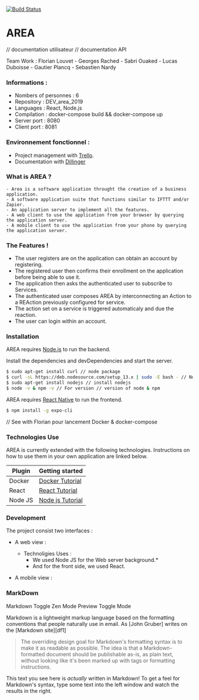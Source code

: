 [![Build Status](https://travis-ci.com/Tifloz/DEV_area_2019.svg?token=pTcnxC4Rz6TMqaVu5wks&branch=master)](https://travis-ci.com/Tifloz/DEV_area_2019)
# AREA

// documentation utilisateur
// documentation API

Team Work : Florian Louvet - Georges Rached - Sabri Ouaked - Lucas Duboisse - Gautier Plancq - Sebastien Nardy

### Informations :
 - Nombers of personnes : 6
 - Repository : DEV_area_2019
 - Languages : React, Node.js
 - Compilation : docker-compose build && docker-compose up
 - Server port : 8080
 - Client port : 8081
 
 
### Environnement fonctionnel :

 - Project management with [Trello](https://trello.com/b/opGjBwdh/area).
 - Documentation with [Dillinger](https://dillinger.io/)

### What is AREA ?
    - Area is a software application throught the creation of a business application.
    - A software application suite that functions similar to IFTTT and/or Zapier.
    - An application server to implement all the features.
    - A web client to use the application from your browser by querying the application server.
    - A mobile client to use the application from your phone by querying the application server.

### The Features !

  - The user registers are on the application can obtain an account by registering.
  - The registered user then confirms their enrollment on the application before being able to use it.
  - The application then asks the authenticated user to subscribe to Services.
  - The authenticated user composes AREA by interconnecting an Action to a REAction previously configured for service.
  - The action set on a service is triggered automaticaly and due the reaction.
  - The user can login within an account.

### Installation

AREA requires [Node.js](https://nodejs.org/) to run the backend.

Install the dependencies and devDependencies and start the server.

```sh
$ sudo apt-get install curl // node package
$ curl -sL https://deb.nodesource.com/setup_13.x | sudo -E bash - // Node.js package
$ sudo apt-get install nodejs // install nodejs
$ node -v & npm -v // For version // version of node & npm
```

AREA requires [React Native](https://facebook.github.io/react-native/) to run the frontend.

```sh
$ npm install -g expo-cli
```

// See with Florian pour lancement Docker & docker-compose 

### Technologies Use

AREA is currently extended with the following technologies. Instructions on how to use them in your own application are linked below.

| Plugin | Getting started |
| ------ | ------ |
| Docker | [Docker Tutorial](https://docs.docker.com/get-started/) |
| React | [React Tutorial](https://reactjs.org/docs/getting-started.html) |
| Node JS | [Node js Tutorial](https://nodejs.org/en/docs/guides/getting-started-guide/) |


### Development

The project consist two interfaces :

 - A web view :
    - Technoligies Uses :
      - We used Node JS for the Web server background.*
      - And for the front side, we used React.

 - A mobile view :

### MarkDown
Markdown
Toggle Zen Mode
Preview
Toggle Mode


Markdown is a lightweight markup language based on the formatting conventions that people naturally use in email.  As [John Gruber] writes on the [Markdown site][df1]

> The overriding design goal for Markdown's
> formatting syntax is to make it as readable
> as possible. The idea is that a
> Markdown-formatted document should be
> publishable as-is, as plain text, without
> looking like it's been marked up with tags
> or formatting instructions.

This text you see here is *actually* written in Markdown! To get a feel for Markdown's syntax, type some text into the left window and watch the results in the right.